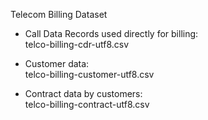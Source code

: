 Telecom Billing Dataset

- Call Data Records used directly for billing:\
  telco-billing-cdr-utf8.csv

- Customer data:\
  telco-billing-customer-utf8.csv

- Contract data by customers:\
  telco-billing-contract-utf8.csv
